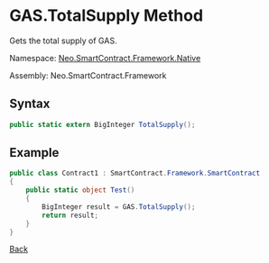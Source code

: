 # GAS.TotalSupply Method

Gets the total supply of GAS.

Namespace: [Neo.SmartContract.Framework.Native](../../native.md)

Assembly: Neo.SmartContract.Framework

## Syntax

```c#
public static extern BigInteger TotalSupply();
```

## Example

```c#
public class Contract1 : SmartContract.Framework.SmartContract
{
    public static object Test()
    {
        BigInteger result = GAS.TotalSupply();
        return result;
    }
}
```

[Back](../Gas.md)